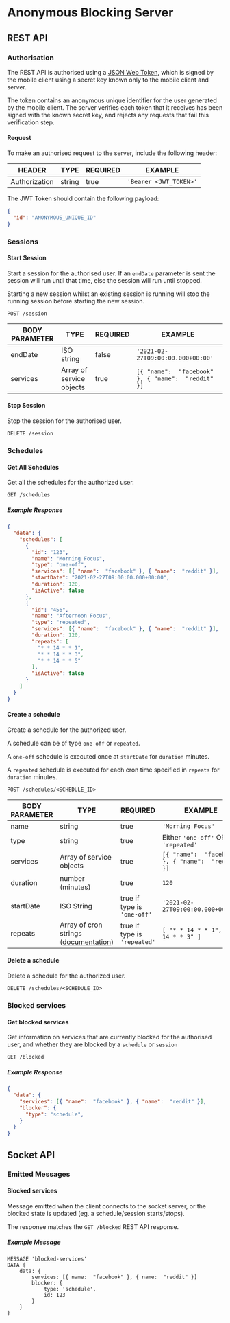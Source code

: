 # Anonymous Blocking Server
## REST API
### Authorisation
The REST API is authorised using a [JSON Web Token](https://jwt.io/), which is signed by the mobile client using a secret key known only to the mobile client and server.

The token contains an anonymous unique identifier for the user generated by the mobile client. The server verifies each token that it receives has been signed with the known secret key, and rejects any requests that fail this verification step.  
#### Request
To make an authorised request to the server, include the following header:

| HEADER | TYPE | REQUIRED | EXAMPLE |
|---|---|---|---|
| Authorization | string | true | `'Bearer <JWT_TOKEN>'` |

The JWT Token should contain the following payload:
```JSON
{
  "id": "ANONYMOUS_UNIQUE_ID"
}
```

### Sessions
#### Start Session
Start a session for the authorised user. If an `endDate` parameter is sent the session will run until that time, else the session will run until stopped.

Starting a new session whilst an existing session is running will stop the running session before starting the new session.
```
POST /session
```
| BODY PARAMETER | TYPE | REQUIRED | EXAMPLE |
|---|---|---|---|
| endDate | ISO string | false | `'2021-02-27T09:00:00.000+00:00'` |
| services | Array of service objects | true | `[{ "name":  "facebook" }, { "name":  "reddit" }]` |

#### Stop Session
Stop the session for the authorised user.
```
DELETE /session
```

### Schedules
#### Get All Schedules
Get all the schedules for the authorized user.
```
GET /schedules
```
##### Example Response
```JSON
{
  "data": {
    "schedules": [
      {
        "id": "123",
        "name": "Morning Focus",
        "type": "one-off",
        "services": [{ "name":  "facebook" }, { "name":  "reddit" }],
        "startDate": "2021-02-27T09:00:00.000+00:00",
        "duration": 120,
        "isActive": false
      },
      {
        "id": "456",
        "name": "Afternoon Focus",
        "type": "repeated",
        "services": [{ "name":  "facebook" }, { "name":  "reddit" }],
        "duration": 120,
        "repeats": [
          "* * 14 * * 1",
          "* * 14 * * 3",
          "* * 14 * * 5"
        ],
        "isActive": false
      }
    ]
  }
}
```
#### Create a schedule
Create a schedule for the authorized user.

A schedule can be of type `one-off` or `repeated`.

A `one-off` schedule is executed once at `startDate` for `duration` minutes.

A `repeated` schedule is executed for each cron time specified in `repeats` for `duration` minutes.
```
POST /schedules/<SCHEDULE_ID>
```
| BODY PARAMETER | TYPE | REQUIRED | EXAMPLE |
|---|---|---|---|
| name | string | true | `'Morning Focus'` |
| type | string | true | Either `'one-off'` OR `'repeated'` |
| services | Array of service objects | true | `[{ "name":  "facebook" }, { "name":  "reddit" }]` |
| duration | number (minutes) | true | `120` |
| startDate | ISO String | true if type is `'one-off'` | `'2021-02-27T09:00:00.000+00:00'` |
| repeats | Array of cron strings ([documentation](https://github.com/node-schedule/node-schedule#cron-style-scheduling)) | true if type is `'repeated'` | `[ "* * 14 * * 1", "* * 14 * * 3" ]` |
#### Delete a schedule
Delete a schedule for the authorized user.
```
DELETE /schedules/<SCHEDULE_ID>
```
### Blocked services
#### Get blocked services
Get information on services that are currently blocked for the authorised user, and whether they are blocked by a `schedule` or `session`
```
GET /blocked
```
##### Example Response
```JSON
{
  "data": {
    "services": [{ "name":  "facebook" }, { "name":  "reddit" }],
    "blocker": {
      "type": "schedule",
    }
  }
}
```
## Socket API
### Emitted Messages
#### Blocked services
Message emitted when the client connects to the socket server, or the blocked state is updated (eg. a schedule/session starts/stops).

The response matches the `GET /blocked` REST API response.
##### Example Message
```
MESSAGE 'blocked-services'
DATA { 
    data: {
        services: [{ name:  "facebook" }, { name:  "reddit" }]
        blocker: {
            type: 'schedule', 
            id: 123
        }
    }
}
```
